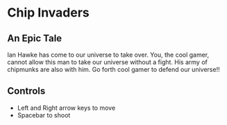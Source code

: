 # Chip Invaders

## An Epic Tale
Ian Hawke has come to our universe to take over. You, the cool gamer, cannot allow this man to take our universe without a fight. His army of chipmunks are also with him. Go forth cool gamer to defend our universe!!

## Controls
- Left and Right arrow keys to move
- Spacebar to shoot
